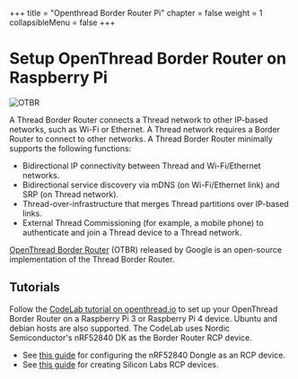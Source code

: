 +++
title = "Openthread Border Router Pi"
chapter = false
weight = 1
collapsibleMenu = false
+++

# Setup OpenThread Border Router on Raspberry Pi

![OTBR](https://openthread.io/codelabs/openthread-border-router/img/699d673d05a55535.png)

A Thread Border Router connects a Thread network to other IP-based networks,
such as Wi-Fi or Ethernet. A Thread network requires a Border Router to connect
to other networks. A Thread Border Router minimally supports the following
functions:

-   Bidirectional IP connectivity between Thread and Wi-Fi/Ethernet networks.
-   Bidirectional service discovery via mDNS (on Wi-Fi/Ethernet link) and SRP
    (on Thread network).
-   Thread-over-infrastructure that merges Thread partitions over IP-based
    links.
-   External Thread Commissioning (for example, a mobile phone) to authenticate
    and join a Thread device to a Thread network.

[OpenThread Border Router](https://openthread.io/guides/border-router) (OTBR)
released by Google is an open-source implementation of the Thread Border Router.

## Tutorials

Follow the
[CodeLab tutorial on openthread.io](https://openthread.io/codelabs/openthread-border-router)
to set up your OpenThread Border Router on a Raspberry Pi 3 or Raspberry Pi 4
device. Ubuntu and debian hosts are also supported. The CodeLab uses Nordic
Semiconductor's nRF52840 DK as the Border Router RCP device.

-   See [this guide](./openthread_rcp_nrf_dongle.md) for configuring the
    nRF52840 Dongle as an RCP device.
-   See
    [this guide](https://www.silabs.com/documents/public/application-notes/an1256-using-sl-rcp-with-openthread-border-router.pdf)
    for creating Silicon Labs RCP devices.
